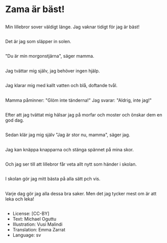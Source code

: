 # Zama är bäst!

##
Min lillebror sover väldigt länge. Jag vaknar tidigt för jag är bäst!

##
Det är jag som släpper in solen.

##
"Du är min morgonstjärna", säger mamma.

##
Jag tvättar mig själv, jag behöver ingen hjälp.

##
Jag klarar mig med kallt vatten och blå, doftande tvål.

##
Mamma påminner: "Glöm inte tänderna!" Jag svarar: "Aldrig, inte jag!"

##
Efter att jag tvättat mig hälsar jag på morfar och moster och önskar dem en god dag.

##
Sedan klär jag mig själv "Jag är stor nu, mamma", säger jag.

##
Jag kan knäppa knapparna och stänga spännet på mina skor.

##
Och jag ser till att lillebror får veta allt nytt som händer i skolan.

##
I skolan gör jag mitt bästa på alla sätt pch vis.

##
Varje dag gör jag alla dessa bra saker. Men det jag tycker mest om är att leka och leka!

##
* License: [CC-BY]
* Text: Michael Oguttu
* Illustration: Vusi Malindi
* Translation: Emma Zarrat
* Language: sv
